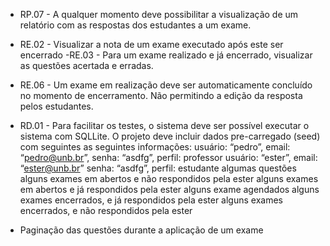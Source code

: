 - RP.07 - A qualquer momento deve possibilitar a visualização de um relatório com as
respostas dos estudantes a um exame.
- RE.02 - Visualizar a nota de um exame executado após este ser encerrado
-RE.03 - Para um exame realizado e já encerrado, visualizar as questões acertada e
erradas.

- RE.06 - Um exame em realização deve ser automaticamente concluído no momento de
encerramento. Não permitindo a edição da resposta pelos estudantes.
- RD.01 - Para facilitar os testes, o sistema deve ser possível executar o sistema com
SQLLite. O projeto deve incluir dados pre-carregado (seed) com seguintes as seguintes
informações:
usuário: “pedro”, email: “pedro@unb.br”, senha: “asdfg”, perfil: professor
usuário: “ester”, email: “ester@unb.br” senha: “asdfg”, perfil: estudante
algumas questões
alguns exames em abertos e não respondidos pela ester
alguns exames em abertos e já respondidos pela ester
alguns exame agendados
alguns exames encerrados, e já respondidos pela ester
alguns exames encerrados, e não respondidos pela ester
- Paginação das questões durante a aplicação de um exame
